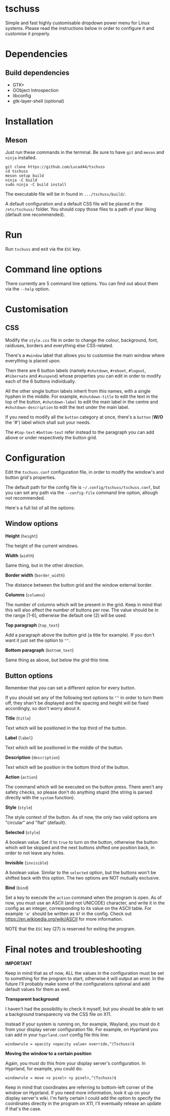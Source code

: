 # tschuss
Simple and fast highly customisable dropdown power menu for Linux systems.
Please read the instructions below in order to configure it and customise it properly.

# Dependencies

## Build dependencies

* GTK+
* GObject Introspection
* libconfig
* gtk-layer-shell (optional)

# Installation

## Meson

Just run these commands in the terminal. Be sure to have `git` and `meson` and `ninja` installed.

```
git clone https://github.com/Lucad44/tschuss
cd tschuss
meson setup build
ninja -C build
sudo ninja -C build install
```

The executable file will be in found in `.../tschuss/build/`.

A default configuration and a default CSS file will be placed in the `/etc/tschuss/` folder. You should copy those files to a path of your liking (default one recommended).


# Run

Run `tschuss` and exit via the `ESC` key.

# Command line options

There currently are 5 command line options. You can find out about them via the `--help` option.

# Customisation

## CSS
Modify the `style.css` file in order to change the colour, background, font, raidiuses, borders and everything else CSS-related.

There's a `#window` label that allows you to customise the main window where everything is placed upon.

Then there are 6 button labels (namely `#shutdown`, `#reboot`, `#logout`, `#hibernate` and `#suspend`) 
whose properties you can edit in order to modify each of the 6 buttons individually. 

All the other single button labels inherit from this names, with a single hyphen in the middle.
For example, `#shutdown-title` to edit the text in the top of the button, `#shutdown-label` to edit the main label in the centre and `#shutdown-description` to edit the text under the main label.

If you need to modify all the `button` category at once, there's a `button` (**W/O** the '#') label which shall suit your needs.

The `#top-text` `#bottom-text` refer instead to the paragraph you can add above or under respectively the button grid.

# Configuration

Edit the `tschuss.conf` configuration file, in order to modify the window's and button grid's properties.

The default path for the config file is `~/.config/tschuss/tschuss.conf`, but you can set any path via the `--config-file` command line option, altough not recommended. 

Here's a full list of all the options:

## Window options

**Height** (`height`)

The height of the current windows.

**Width** (`width`)

Same thing, but in the other direction.

**Border width** (`border_width`)

The distance between the button grid and the window external border.

**Columns** (`columns`)

The number of columns which will be present in the grid. Keep in mind that this will also affect the number of buttons per row. The value should be in the range [1-6], otherwise the default one (2) will be used.

**Top paragraph** (`top_text`)

Add a paragraph above the button grid (a title for example). If you don't want it just set the option to `""`.

**Bottom paragraph** (`bottom_text`)

Same thing as above, but below the grid this time.

## Button options

Remember that you can set a different option for every button.

If you should set any of the following text options to `""` in order to turn them off, they shan't be displayed and the spacing and height will be fixed accordingly, so don't worry about it.

**Title** (`title`)

Text which will be positioned in the top third of the button. 


**Label** (`label`)

Text which will be positioned in the middle of the button. 

**Description** (`description`)

Text which will be position in the bottom third of the button.

**Action** (`action`)

The command which will be executed on the button press. There aren't any safety checks, so please don't do anything stupid (the string is parsed directly with the `system` function).

**Style** (`style`)

The style context of the button. As of now, the only two valid options are "circular" and "flat" (default). 

**Selected** (`style`)

A boolean value. Set it to `true` to turn on the button, otherwise the button which will be skipped and the next buttons shifted one position back, in order to not leave any holes.

**Invisible** (`invisible`)

A boolean value. Similar to the `selected` option, but the buttons won't be shifted back with this option.
The two options are NOT mutually exclusive.

**Bind** (`bind`)

Set a key to execute the `action` command when the program is open. As of now, you must use an ASCII (and not UNICODE) character, and write it in the config as an integer, corresponding to its value on the ASCII table. For example `'a'` should be written as `97` in the config.
Check out https://en.wikipedia.org/wiki/ASCII for more information.

NOTE that the `ESC` key (27) is reserved for exiting the program.


# Final notes and troubleshooting

**IMPORTANT**

Keep in mind that as of now, ALL the values in the configuration must be set to something for the program to start, otherwise it will output an error. In the future I'll probably make some of the configurations optional and add default values for them as well.

**Transparent background**

I haven't had the possibility to check it myself, but you should be able to set a background transparecny via the CSS file on X11.

Instead if your system is running on, for example, Wayland, you must do it from your display server configuration file.
For example, on Hyprland you can add in your `hyprland.conf` config file this line:

`windowrule = opacity <opacity value> override,^(Tschuss)$`

**Moving the window to a certain position**

Again, you must do this from your display server's configuration. 
In Hyprland, for example, you could do:

`windowrule = move <x pixel> <y pixel>,^(Tschuss)$`

Keep in mind that coordinates are referring to bottom-left corner of the window on Hyprland.
If you need more information, look it up on your display server's wiki.
I'm fairly certain I could add the option to specify the coordinates directly in the program on X11, I'll eventually release an update if that's the case.

